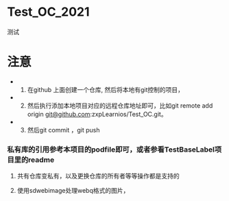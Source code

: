# Test_OC_2021
测试

# 注意


- 1. 在github 上面创建一个仓库, 然后将本地有git控制的项目，

- 2. 然后执行添加本地项目对应的远程仓库地址即可，比如git remote add origin  git@github.com:zxpLearnios/Test_OC.git。 
- 3. 然后git  commit ，git push



###  私有库的引用参考本项目的podfile即可，或者参看TestBaseLabel项目里的readme

1. 共有仓库变私有，以及更换仓库的所有者等等操作都是支持的

2. 使用sdwebimage处理webq格式的图片，


